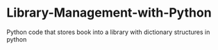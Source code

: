 # Library-Management-with-Python
Python code that stores book into a library with dictionary structures in python
